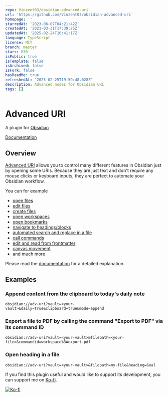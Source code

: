 ```yaml
---
repo: Vinzent03/obsidian-advanced-uri
url: 'https://github.com/Vinzent03/obsidian-advanced-uri'
homepage: ''
starredAt: '2023-06-07T04:21:42Z'
createdAt: '2021-03-31T17:39:25Z'
updatedAt: '2025-02-24T16:41:17Z'
language: TypeScript
license: MIT
branch: master
stars: 830
isPublic: true
isTemplate: false
isArchived: false
isFork: false
hasReadMe: true
refreshedAt: '2025-02-25T19:59:48.028Z'
description: Advanced modes for Obsidian URI
tags: []
---
```


# Advanced URI

A plugin for [Obsidian](https://obsidian.md)

[Documentation](https://publish.obsidian.md/advanced-uri-doc)

## Overview

[Advanced URI](https://github.com/Vinzent03/obsidian-advanced-uri) allows you to control many different features in Obsidian just by opening some URIs. Because they are just text and don't require any mouse clicks or keyboard inputs, they are perfect to automate your Obsidian workflow.

You can for example 
- [open files](https://publish.obsidian.md/advanced-uri-doc/Actions/Navigation)
- [edit files](https://publish.obsidian.md/advanced-uri-doc/Actions/Writing)
- [create files](https://publish.obsidian.md/advanced-uri-doc/Actions/Writing)
- [open workspaces](https://publish.obsidian.md/advanced-uri-doc/Actions/Navigation)
- [open bookmarks](https://publish.obsidian.md/advanced-uri-doc/Actions/Bookmarks)
- [navigate to headings/blocks](https://publish.obsidian.md/advanced-uri-doc/Actions/Navigation)
- [automated search and replace in a file](https://publish.obsidian.md/advanced-uri-doc/Actions/Search)
- [call commands](https://publish.obsidian.md/advanced-uri-doc/Actions/Commands)
- [edit and read from frontmatter](https://publish.obsidian.md/advanced-uri-doc/actions/frontmatter)
- [canvas movement](https://publish.obsidian.md/advanced-uri-doc/actions/canvas)
- and much more

Please read the [documentation](https://publish.obsidian.md/advanced-uri-doc) for a detailed explanation.

## Examples

### Append content from the clipboard to today's daily note
```uri
obsidian://adv-uri?vault=<your-vault>&daily=true&clipboard=true&mode=append
```

### Export a file to PDF by calling the command "Export to PDF" via its command ID
```uri
obsidian://adv-uri?vault=<your-vault>&filepath=<your-file>&commandid=workspace%3Aexport-pdf
```

### Open heading in a file
```uri
obsidian://adv-uri?vault=<your-vault>&filepath=my-file&heading=Goal
```

If you find this plugin useful and would like to support its development, you can support me on [Ko-fi](https://Ko-fi.com/Vinzent).

[![Ko-fi](https://ko-fi.com/img/githubbutton_sm.svg)](https://ko-fi.com/F1F195IQ5)
